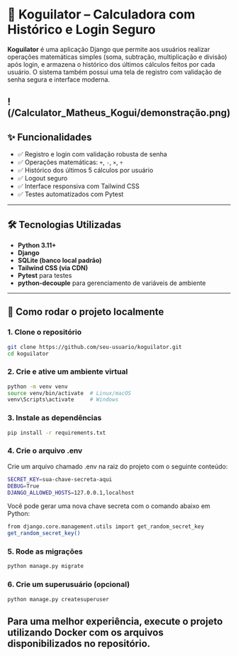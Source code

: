 # 🧮 Koguilator – Calculadora com Histórico e Login Seguro

**Koguilator** é uma aplicação Django que permite aos usuários realizar operações matemáticas simples (soma, subtração, multiplicação e divisão) após login, e armazena o histórico dos últimos cálculos feitos por cada usuário. O sistema também possui uma tela de registro com validação de senha segura e interface moderna.

!(/Calculator_Matheus_Kogui/demonstração.png)
---

## ✨ Funcionalidades

- ✅ Registro e login com validação robusta de senha
- ✅ Operações matemáticas: `+`, `-`, `×`, `÷`
- ✅ Histórico dos últimos 5 cálculos por usuário
- ✅ Logout seguro
- ✅ Interface responsiva com Tailwind CSS
- ✅ Testes automatizados com Pytest

---

## 🛠️ Tecnologias Utilizadas

- **Python 3.11+**
- **Django**
- **SQLite (banco local padrão)**
- **Tailwind CSS (via CDN)**
- **Pytest** para testes
- **python-decouple** para gerenciamento de variáveis de ambiente

---

## 🚀 Como rodar o projeto localmente

### 1. Clone o repositório

```bash
git clone https://github.com/seu-usuario/koguilator.git
cd koguilator
```
### 2. Crie e ative um ambiente virtual

```bash
python -m venv venv
source venv/bin/activate  # Linux/macOS
venv\Scripts\activate     # Windows
```
### 3. Instale as dependências

```bash
pip install -r requirements.txt
```

### 4. Crie o arquivo .env
Crie um arquivo chamado .env na raiz do projeto com o seguinte conteúdo:
```bash
SECRET_KEY=sua-chave-secreta-aqui
DEBUG=True
DJANGO_ALLOWED_HOSTS=127.0.0.1,localhost
```
Você pode gerar uma nova chave secreta com o comando abaixo em Python:
```bash
from django.core.management.utils import get_random_secret_key
get_random_secret_key()
```

### 5. Rode as migrações

```bash
python manage.py migrate
```

### 6. Crie um superusuário (opcional)

```bash
python manage.py createsuperuser
```

## Para uma melhor experiência, execute o projeto utilizando Docker com os arquivos disponibilizados no repositório.




